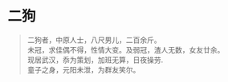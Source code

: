 # 二狗
> 二狗者，中原人士，八尺男儿，二百余斤。<br>
> 未冠，求佳偶不得，性情大变。及弱冠，渣人无数，女友廿余。<br>
> 现居武汉，忝为策划，加班无算，日夜操劳.<br>
> 童子之身，元阳未泄，为群友笑尔。<br>